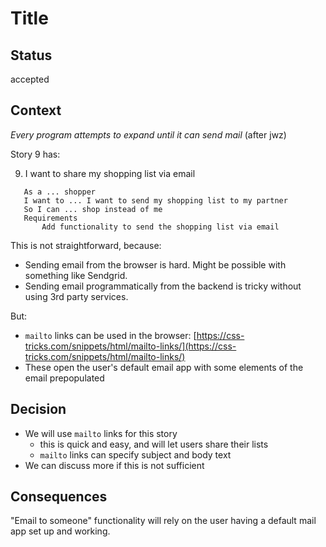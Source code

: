 # Title

## Status

accepted

## Context

_Every program attempts to expand until it can send mail_  (after jwz)


Story 9 has:

9. I want to share my shopping list via email
```
   As a ... shopper
   I want to ... I want to send my shopping list to my partner
   So I can ... shop instead of me
   Requirements
       Add functionality to send the shopping list via email
```

This is not straightforward, because:
 - Sending email from the browser is hard. Might be possible with something like Sendgrid.
 - Sending email programmatically from the backend is tricky without using 3rd party services. 

But:
 - `mailto` links can be used in the browser:  [https://css-tricks.com/snippets/html/mailto-links/](https://css-tricks.com/snippets/html/mailto-links/)
 - These open the user's default email app with some elements of the email prepopulated

## Decision

 - We will use `mailto` links for this story
   - this is quick and easy, and will let users share their lists
   - `mailto` links can specify subject and body text
 - We can discuss more if this is not sufficient

## Consequences

"Email to someone" functionality will rely on the user having a default mail app set up and working.
